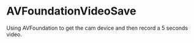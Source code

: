 # AVFoundationVideoSave
Using AVFoundation to get the cam device and then record a 5 seconds video.
